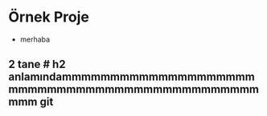 # Örnek Proje
* merhaba
## 2 tane # h2 anlamındammmmmmmmmmmmmmmmmmmmmmmmmmmmmmmmmmmmmmmmmmmmmmmmm                                                    git 